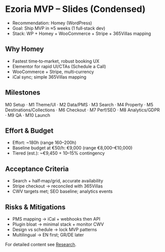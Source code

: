 # Ezoria MVP – Slides (Condensed)

- Recommendation: Homey (WordPress)
- Goal: Ship MVP in ≈5 weeks (1 full‑stack dev)
- Stack: WP + Homey + WooCommerce + Stripe + 365Villas mapping

## Why Homey
- Fastest time‑to‑market, robust booking UX
- Elementor for rapid UI/CTAs (Schedule a Call)
- WooCommerce + Stripe, multi‑currency
- iCal sync; simple 365Villas mapping

## Milestones
M0 Setup · M1 Theme/UI · M2 Data/PMS · M3 Search · M4 Property
· M5 Destinations/Collections · M6 Checkout · M7 Perf/SEO
· M8 Analytics/GDPR · M9 QA · M10 Launch

## Effort & Budget
- Effort: ~180h (range 160–200h)
- Baseline budget at €50/h: €9,000 (range €8,000–€10,000)
- Tiered (est.): ~€9,450 + 10–15% contingency

## Acceptance Criteria
- Search + half‑map/grid, accurate availability
- Stripe checkout → reconciled with 365Villas
- CWV targets met; SEO baseline; analytics events

## Risks & Mitigations
- PMS mapping → iCal + webhooks then API
- Plugin bloat → minimal stack + monitor CWV
- Design vs schedule → lock MVP patterns
- Multilingual → EN first; GR/DE later

For detailed content see [Research](research.md).
